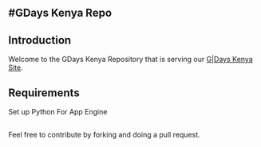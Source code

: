 #GDays Kenya Repo
------------------


## Introduction

Welcome to the GDays Kenya Repository that is serving our [G|Days Kenya Site](http://gdayskenya14.appospot.com).

## Requirements
Set up Python For App Engine

##
Feel free to contribute by forking and doing a pull request.